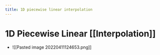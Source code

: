 ```yaml
---
title: 1D piecewise linear interpolation
---
```


# 1D Piecewise Linear [[Interpolation]]
- ![[Pasted image 20220411124653.png]]



